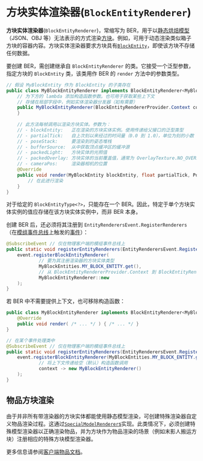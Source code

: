# **方块实体渲染器**(`BlockEntityRenderer`)

**方块实体渲染器**(`BlockEntityRenderer`)，常缩写为 BER，用于以[静态烘焙模型][model]（JSON、OBJ 等）无法表示的方式渲染[方块][block]。例如，可用于动态渲染类似箱子方块的容器内容。方块实体渲染器要求方块具有[`BlockEntity`][blockentity]，即使该方块不存储任何数据。

要创建 BER，需创建继承自 `BlockEntityRenderer` 的类。它接受一个泛型参数，指定方块的 `BlockEntity` 类，该类用作 BER 的 `render` 方法中的参数类型。

```java
// 假设 MyBlockEntity 作为 BlockEntity 的子类存在
public class MyBlockEntityRenderer implements BlockEntityRenderer<MyBlockEntity> {
    // 为下方的 lambda 添加构造函数参数。也可用于获取某些上下文
    // 存储在局部字段中，例如实体渲染器分发器（如有需要）
    public MyBlockEntityRenderer(BlockEntityRendererProvider.Context context) {
    }
    
    // 此方法每帧调用以渲染方块实体。参数为：
    // - blockEntity:   正在渲染的方块实体实例。使用传递给父接口的泛型类型
    // - partialTick:   自上次刻以来经过的时间量（0.0 到 1.0），单位为刻的小数
    // - poseStack:     要渲染到的姿态堆栈
    // - bufferSource:  从中获取顶点缓冲区的缓冲源
    // - packedLight:   方块实体的光照值
    // - packedOverlay: 方块实体的当前覆盖值，通常为 OverlayTexture.NO_OVERLAY
    // - cameraPos:     渲染器相机的位置
    @Override
    public void render(MyBlockEntity blockEntity, float partialTick, PoseStack stack, MultiBufferSource bufferSource, int packedLight, int packedOverlay, Vec3 cameraPos) {
        // 在此进行渲染
    }
}
```

对于给定的 `BlockEntityType<?>`，只能存在一个 BER。因此，特定于单个方块实体实例的值应存储在该方块实体实例中，而非 BER 本身。

创建 BER 后，还必须将其注册到 `EntityRenderersEvent.RegisterRenderers`（在[模组事件总线][eventbus]上触发的[事件][event]）：

```java
@SubscribeEvent // 仅在物理客户端的模组事件总线上
public static void registerEntityRenderers(EntityRenderersEvent.RegisterRenderers event) {
    event.registerBlockEntityRenderer(
            // 要为其注册渲染器的方块实体类型
            MyBlockEntities.MY_BLOCK_ENTITY.get(),
            // 从 BlockEntityRendererProvider.Context 到 BlockEntityRenderer 的函数
            MyBlockEntityRenderer::new
    );
}
```

若 BER 中不需要提供上下文，也可移除构造函数：

```java
public class MyBlockEntityRenderer implements BlockEntityRenderer<MyBlockEntity> {
    @Override
    public void render( /* ... */ ) { /* ... */ }
}

// 在某个事件处理类中
@SubscribeEvent // 仅在物理客户端的模组事件总线上
public static void registerEntityRenderers(EntityRenderersEvent.RegisterRenderers event) {
    event.registerBlockEntityRenderer(MyBlockEntities.MY_BLOCK_ENTITY.get(),
            // 将上下文传递给空（默认）构造函数调用
            context -> new MyBlockEntityRenderer()
    );
}
```

## 物品方块渲染

由于并非所有带渲染器的方块实体都能使用静态模型渲染，可创建特殊渲染器自定义物品渲染过程。这通过[`SpecialModelRenderer`s][special]实现。此类情况下，必须创建特殊模型渲染器以正确渲染物品，并为方块作为物品渲染的场景（例如末影人搬运方块）注册相应的特殊方块模型渲染器。

更多信息请参阅[客户端物品文档][special]。

[block]: ../blocks/index.md
[blockentity]: index.md
[event]: ../concepts/events.md#registering-an-event-handler
[eventbus]: ../concepts/events.md#event-buses
[item]: ../items/index.md
[model]: ../resources/client/models/index.md
[special]: ../resources/client/models/items.md#special-models